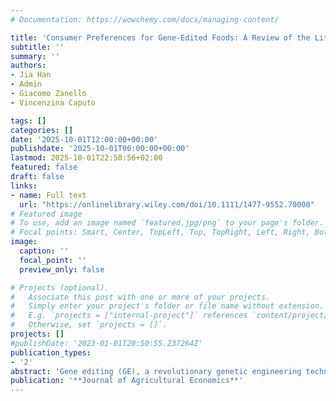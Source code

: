 ```yaml
---
# Documentation: https://wowchemy.com/docs/managing-content/

title: 'Consumer Preferences for Gene-Edited Foods: A Review of the Literature and Discussion of Industry and Policy Implications'
subtitle: ''
summary: ''
authors:
- Jia Han
- Admin
- Giacomo Zanello
- Vincenzina Caputo

tags: []
categories: []
date: '2025-10-01T12:00:00+00:00'
publishdate: '2025-10-01T00:00:00+00:00'
lastmod: 2025-10-01T22:50:56+02:00
featured: false
draft: false
links: 
- name: Full text
  url: "https://onlinelibrary.wiley.com/doi/10.1111/1477-9552.70008"
# Featured image
# To use, add an image named `featured.jpg/png` to your page's folder.
# Focal points: Smart, Center, TopLeft, Top, TopRight, Left, Right, BottomLeft, Bottom, BottomRight.
image:
  caption: ''
  focal_point: ''
  preview_only: false

# Projects (optional).
#   Associate this post with one or more of your projects.
#   Simply enter your project's folder or file name without extension.
#   E.g. `projects = ["internal-project"]` references `content/project/deep-learning/index.md`.
#   Otherwise, set `projects = []`.
projects: []
#publishDate: '2023-01-01T20:50:55.237264Z'
publication_types: 
- '2'
abstract: 'Gene editing (GE), a revolutionary genetic engineering technology that makes targeted modifications to plant and animal genomes, offers the potential to address key challenges in food security, nutrition, safety, health, agricultural productivity, and sustainability, yet consumer demand for GE foods remains uncertain and complex. This study reviews (1) the factors affecting consumer preferences for GE foods and (2) studies on consumer acceptance of GE foods that feature comparisons to genetically modified (GM) foods. The present manuscript also discusses implications for industry and policymakers and identifies areas where additional research would further promote the acceptance of GE technology. A total of 74 consumer studies were identified, reviewed, and discussed. The results indicate that many factors drive consumer preferences for GE foods, mainly sensory attributes, nutritional content, price, risk perception, trust in institutions, consumer socio-demographics, and available knowledge and information about GE technology. Furthermore, we found that consumers generally prefer GE foods over GM foods, but this preference varies depending on specific products and contexts. These findings provide useful insights for science, industry, and policymakers aiming to develop, commercialise, and regulate GE foods. Finally, several future research avenues are outlined and discussed.'
publication: '**Journal of Agricultural Economics**'
---
```


